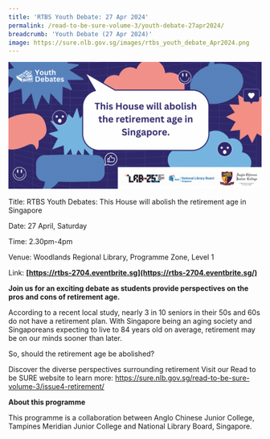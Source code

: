 ```yaml
---
title: 'RTBS Youth Debate: 27 Apr 2024'
permalink: /read-to-be-sure-volume-3/youth-debate-27apr2024/
breadcrumb: 'Youth Debate (27 Apr 2024)'
image: https://sure.nlb.gov.sg/images/rtbs_youth_debate_Apr2024.png
---
```


![](./../images/rtbs_youth_debate_Apr2024.png)

Title: RTBS Youth Debates: This House will abolish the retirement age in Singapore

Date: 27 April, Saturday

Time: 2.30pm-4pm

Venue: Woodlands Regional Library, Programme Zone, Level 1

 

Link: **[https://rtbs-2704.eventbrite.sg](https://rtbs-2704.eventbrite.sg/)** 

 

**Join us for an exciting debate as students provide perspectives on the pros and cons of retirement age.**

According to a recent local study, nearly 3 in 10 seniors in their 50s and 60s do not have a retirement plan. With Singapore being an aging society and Singaporeans expecting to live to 84 years old on average, retirement may be on our minds sooner than later.

So, should the retirement age be abolished?

Discover the diverse perspectives surrounding retirement Visit our Read to be SURE website to learn more: https://sure.nlb.gov.sg/read-to-be-sure-volume-3/issue4-retirement/

 

**About this programme**

This programme is a collaboration between Anglo Chinese Junior College, Tampines Meridian Junior College and National Library Board, Singapore.

 
